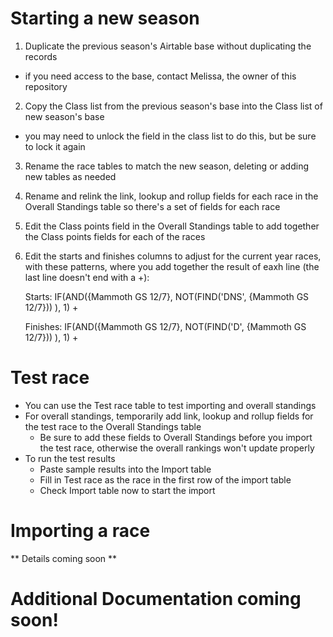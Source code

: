 # Starting a new season
1. Duplicate the previous season's Airtable base without duplicating the records
  * if you need access to the base, contact Melissa, the owner of this repository
2. Copy the Class list from the previous season's base into the Class list of new season's base
  * you may need to unlock the field in the class list to do this, but be sure to lock it again
3. Rename the race tables to match the new season, deleting or adding new tables as needed
4. Rename and relink the link, lookup and rollup fields for each race in the Overall Standings table so there's a set of fields for each race
5. Edit the Class points field in the Overall Standings table to add together the Class points fields for each of the races
6. Edit the starts and finishes columns to adjust for the current year races, with these patterns, where you add together the result of eaxh line (the last line doesn't end with a +):


    Starts:
    IF(AND({Mammoth GS 12/7}, 
       NOT(FIND('DNS', {Mammoth GS 12/7}))
     ), 1) +


    Finishes:
    IF(AND({Mammoth GS 12/7}, 
      NOT(FIND('D', {Mammoth GS 12/7}))
    ), 1) +

# Test race
- You can use the Test race table to test importing and overall standings
- For overall standings, temporarily add link, lookup and rollup fields for the test race to the Overall Standings table
  - Be sure to add these fields to Overall Standings before you import the test race, otherwise the overall rankings won't update properly
- To run the test results
  - Paste sample results into the Import table
  - Fill in Test race as the race in the first row of the import table
  - Check Import table now to start the import

# Importing a race
** Details coming soon **

# Additional Documentation coming soon!
